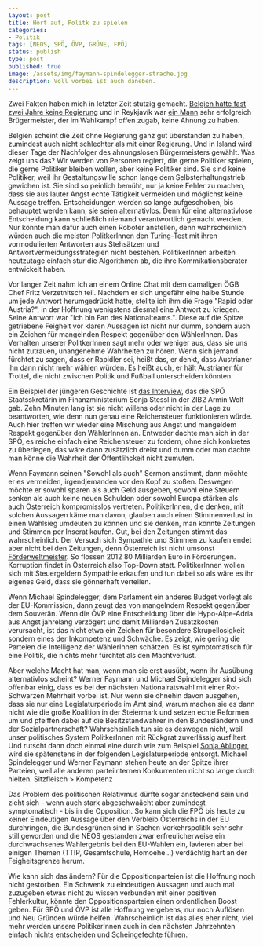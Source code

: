 ```yaml
---
layout: post
title: Hört auf, Politk zu spielen
categories:
- Politik
tags: [NEOS, SPÖ, ÖVP, GRÜNE, FPÖ]
status: publish
type: post
published: true
image: /assets/img/faymann-spindelegger-strache.jpg
description: Voll vorbei ist auch daneben.
---
```


Zwei Fakten haben mich in letzter Zeit stutzig gemacht. [Belgien hatte fast zwei Jahre keine Regierung](http://www.handelsblatt.com/politik/international/nach-541-tagen-belgien-hat-offiziell-eine-regierung/5945598.html) und in Reykjavík war [ein Mann](https://de.wikipedia.org/wiki/J%C3%B3n_Gnarr) sehr erfolgreich Brügermeister, der im Wahlkampf offen zugab, keine Ahnung zu haben.

Belgien scheint die Zeit ohne Regierung ganz gut überstanden zu haben, zumindest auch nicht schlechter als mit einer Regierung. Und in Island wird dieser Tage der Nachfolger des ahnungslosen Bürgermeisters gewählt. Was zeigt uns das? Wir werden von Personen regiert, die gerne Politiker spielen, die gerne Politiker bleiben wollen, aber keine Politiker sind. Sie sind keine Politiker, weil ihr Gestaltungswille schon lange dem Selbsterhaltungstrieb gewichen ist. Sie sind so peinlich bemüht, nur ja keine Fehler zu machen, dass sie aus lauter Angst echte Tätigkeit vermeiden und möglichst keine Aussage treffen. Entscheidungen werden so lange aufgeschoben, bis behauptet werden kann, sie seien alternativlos. Denn für eine alternativlose Entscheidung kann schließlich niemand verantwortlich gemacht werden. Nur könnte man dafür auch einen Roboter anstellen, denn wahrscheinlich würden auch die meisten PolitkerInnen den [Turing-Test](https://de.wikipedia.org/wiki/Turing_Test) mit ihren vormodulierten Antworten aus Stehsätzen und Antwortvermeidungsstrategien nicht bestehen. PolitikerInnen arbeiten heutzutage einfach stur die Algorithmen ab, die ihre Kommikationsberater entwickelt haben.

Vor langer Zeit nahm ich an einem Online Chat mit dem damaligen ÖGB Chef Fritz Verzetnitsch teil. Nachdem er sich ungefähr eine halbe Stunde um jede Antwort herumgedrückt hatte, stellte ich ihm die Frage "Rapid oder Austria?", in der Hoffnung wenigstens diesmal eine Antwort zu kriegen. Seine Antwort war "Ich bin Fan des Nationalteams.". Diese auf die Spitze getriebene Feigheit vor klaren Aussagen ist nicht nur dumm, sondern auch ein Zeichen für mangelnden Respekt gegenüber den WählerInnen. Das Verhalten unserer PolitkerInnen sagt mehr oder weniger aus, dass sie uns nicht zutrauen, unangenehme Wahrheiten zu hören. Wenn sich jemand fürchtet zu sagen, dass er Rapidler sei, heißt das, er denkt, dass Austrianer ihn dann nicht mehr wählen würden. Es heißt auch, er hält Austrianer für Trottel, die nicht zwischen Politik und Fußball unterscheiden könnten. 

Ein Beispiel der jüngeren Geschichte ist [das Interview](http://tvthek.orf.at/program/ZIB-2/1211/ZIB-2/8009944/Im-Studio-Finanz-Staatssekretaerin-Sonja-Stessl/8009947), das die SPÖ Staatsskretärin im Finanzministerium Sonja Stessl in der ZIB2 Armin Wolf gab. Zehn Minuten lang ist sie nicht willens oder nicht in der Lage zu beantworten, wie denn nun genau eine Reichensteuer funktionieren würde. Auch hier treffen wir wieder eine Mischung aus Angst und mangeldem Respekt gegenüber den WählerInnen an. Entweder dachte man sich in der SPÖ, es reiche einfach eine Reichensteuer zu fordern, ohne sich konkretes zu überlegen, das wäre dann zusätzlich dreist und dumm oder man dachte man könne die Wahrheit der Öffentlihckeit nicht zumuten.

Wenn Faymann seinen "Sowohl als auch" Sermon anstimmt, dann möchte er es vermeiden, irgendjemanden vor den Kopf zu stoßen. Deswegen möchte er sowohl sparen als auch Geld ausgeben, sowohl eine Steuern senken als auch keine neuen Schulden oder sowohl Europa stärken als auch Österreich kompromisslos vertreten. PolitikerInnen, die denken, mit solchen Aussagen käme man davon, glauben auch einen Stimmenverlust in einen Wahlsieg umdeuten zu können und sie denken, man könnte Zeitungen und Stimmen per Inserat kaufen. Gut, bei den Zeitungen stimmt das wahrscheinlich. Der Versuch sich Sympathie und Stimmen zu kaufen endet aber nicht bei den Zeitungen, denn Österreich ist nicht umsonst [Förderweltmeister](http://derstandard.at/1388650535608/Oesterreich-bei-Foerderungen-2012-Europa-Spitze). So flossen 2012 80 Milliarden Euro in Förderungen. Korruption findet in Österreich also Top-Down statt. PolitikerInnen wollen sich mit Steuergeldern Sympathie erkaufen und tun dabei so als wäre es ihr eigenes Geld, dass sie gönnerhaft verteilen.

Wenn Michael Spindelegger, dem Parlament ein anderes Budget vorlegt als der EU-Kommission, dann zeugt das von mangelndem Respekt gegenüber dem Souverän. Wenn die ÖVP eine Entscheidung über die Hypo-Alpe-Adria aus Angst jahrelang verzögert und damit Milliarden Zusatzkosten verursacht, ist das nicht etwa ein Zeichen für besondere Skrupellosigkeit sondern eines der Inkompetenz und Schwäche. Es zeigt, wie gering die Parteien die Intelligenz der WählerInnen schätzen. Es ist symptomatisch für eine Politik, die nichts mehr fürchtet als den Machtverlust.

Aber welche Macht hat man, wenn man sie erst ausübt, wenn ihr Ausübung alternativlos scheint? Werner Faymann und Michael Spindelegger sind sich offenbar einig, dass es bei der nächsten Nationalratswahl mit einer Rot-Schwarzen Mehrheit vorbei ist. Nur wenn sie ohnehin davon ausgehen, dass sie nur eine Legislaturperiode im Amt sind, warum machen sie es dann nicht wie die große Koalition in der Steiermark und setzen echte Reformen um und pfeiffen dabei auf die Besitzstandwahrer in den Bundesländern und der Sozialpartnerschaft? Wahrscheinlich tun sie es deswegen nicht, weil unser politisches System PolitkerInnen mit Rückgrat zuverlässig ausfiltert. Und rutscht dann doch einmal eine durch wie zum Beispiel [Sonja Ablinger](http://derstandard.at/1371172102981/Tauziehen-um-Ablinger-die-Heldin-der-roten-Basis), wird sie spätenstens in der folgenden Legislaturperiode entsorgt. Michael Spindelegger und Werner Faymann stehen heute an der Spitze ihrer Parteien, weil alle anderen parteiinternen Konkurrenten nicht so lange durch hielten. Sitzfleisch > Kompetenz

Das Problem des politischen Relativmus dürfte sogar ansteckend sein und zieht sich - wenn auch stark abgeschwaächt aber zumindest symptomatisch - bis in die Opposition. So kann sich die FPÖ bis heute zu keiner Eindeutigen Aussage über den Verbleib Österreichs in der EU durchringen, die Bundesgrünen sind in Sachen Verkehrspolitik sehr sehr still geworden und die NEOS gestanden zwar erfreulicherweise ein durchwachsenes Wahlergebnis bei den EU-Wahlen ein, lavieren aber bei einigen Themen (TTIP, Gesamtschule, Homoehe...) verdächtig hart an der Feigheitsgrenze herum.

Wie kann sich das ändern? Für die Oppositionparteien ist die Hoffnung noch nicht gestorben. Ein Schwenk zu eindeutigen Aussagen und auch mal zuzugeben etwas nicht zu wissen verbunden mit einer positiven Fehlerkultur, könnte den Oppositionsparteien einen ordentlichen Boost geben. Für SPÖ und ÖVP ist alle Hoffnung vergebens, nur noch Auflösen und Neu Gründen würde helfen. Wahrscheinlich ist das alles eher nicht, viel mehr werden unsere PolitikerInnen auch in den nächsten Jahrzehnten einfach nichts entscheiden und Scheingefechte führen.